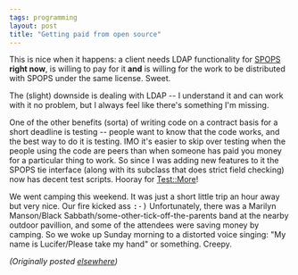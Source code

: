 ```yaml
---
tags: programming
layout: post
title: "Getting paid from open source"
---
```




<p>This is nice when it happens: a client needs LDAP
functionality for
<a href="http://www.advogato.org/proj/SPOPS/">SPOPS</a> <b>right now</b>, is willing to pay for it
<b>and</b> is willing for the work to be distributed with
SPOPS under
the same license. Sweet.

<p>The (slight) downside is dealing with LDAP -- I
understand it and
can work with it no problem, but I always feel like there's
something
I'm missing.

<p>One of the other benefits (sorta) of writing code on a
contract
basis for a short deadline is testing -- people want to know
that the
code works, and the best way to do it is testing. IMO it's
easier to
skip over testing when the people using the code are peers
than when
someone has paid you money for a particular thing to work.
So since I
was adding new features to it the SPOPS tie interface (along
with its
subclass that does strict field checking) now has decent test
scripts. Hooray for <a
href="http://search.cpan.org/search?dist=Test-More">Test::More</a>!

<p>We went camping this weekend. It was just a short little
trip an
hour away but very nice. Our fire kicked ass <tt>:-)</tt>
Unfortunately, there was a Marilyn Manson/Black
Sabbath/some-other-tick-off-the-parents band at the nearby
outdoor
pavillion, and some of the attendees were saving money by
camping. So
we woke up Sunday morning to a distorted voice singing: "My
name is
Lucifer/Please take my hand" or something. Creepy.


<p><em>(Originally posted <a href="http://www.advogato.org/person/cwinters/diary.html?start=64">elsewhere</a>)</em></p>


